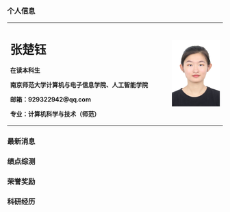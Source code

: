 ### 个人信息
<table border="0">
  <tr>
    <td width="75%">
      <h1>张楚钰</h1>
      <p><b>在读本科生</b></p>
      <p><b>南京师范大学计算机与电子信息学院、人工智能学院</b></p>
      <p><b>邮箱：929322942@qq.com</b></p>
       <p><b>专业：计算机科学与技术（师范）</b></p>
    </td>
    <td width="25%">
      <img src="/白底.jpg" width="100%">     
    </td>
  </tr>
</table>

### 最新消息
### 绩点综测
### 荣誉奖励
### 科研经历

